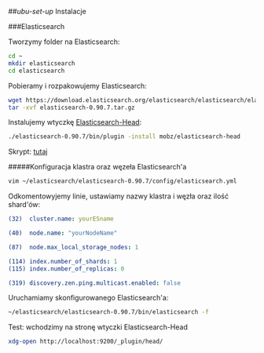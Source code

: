 ##*ubu-set-up* Instalacje

###Elasticsearch

Tworzymy folder na Elasticsearch:

```sh
cd ~
mkdir elasticsearch
cd elasticsearch
```

Pobieramy i rozpakowujemy Elasticsearch:

```sh
wget https://download.elasticsearch.org/elasticsearch/elasticsearch/elasticsearch-0.90.7.tar.gz
tar -xvf elasticsearch-0.90.7.tar.gz
```

Instalujemy wtyczkę [Elasticsearch-Head](https://github.com/mobz/elasticsearch-head):

```sh
./elasticsearch-0.90.7/bin/plugin -install mobz/elasticsearch-head
```

Skrypt: [tutaj](./scripts/elasticsearch.sh)

#####Konfiguracja klastra oraz węzeła Elasticsearch'a

```sh
vim ~/elasticsearch/elasticsearch-0.90.7/config/elasticsearch.yml
```

Odkomentowyjemy linie, ustawiamy nazwy klastra i węzła oraz ilość shard'ów:

```yml
(32)  cluster.name: yourESname

(40)  node.name: "yourNodeName"

(87)  node.max_local_storage_nodes: 1

(114) index.number_of_shards: 1
(115) index.number_of_replicas: 0

(319) discovery.zen.ping.multicast.enabled: false
```

Uruchamiamy skonfigurowanego Elasticsearch'a:

```sh
~/elasticsearch/elasticsearch-0.90.7/bin/elasticsearch -f
```

Test: wchodzimy na stronę wtyczki Elasticsearch-Head

```sh
xdg-open http://localhost:9200/_plugin/head/
```